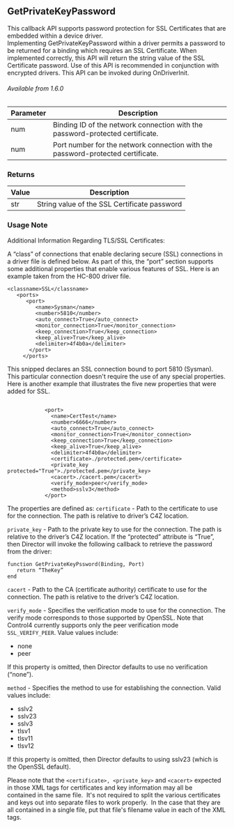 ## GetPrivateKeyPassword

This callback API supports password protection for SSL Certificates that are embedded within a device driver. Implementing GetPrivateKeyPassword within a driver permits a password to be returned for a binding which requires an SSL Certificate. When implemented correctly, this API will return the string value of the SSL Certificate password. Use of this API is recommended in conjunction with encrypted drivers. This API can be invoked during OnDriverInit.


###### Available from 1.6.0


| Parameter | Description |
| --- | --- |
| num | Binding ID of the network connection with the password-protected certificate. |
| num | Port number for the network connection with the password-protected certificate. |


### Returns

| Value | Description |
| --- | --- |
| str | String value of the SSL Certificate password |


### Usage Note

Additional Information Regarding TLS/SSL Certificates:

A “class” of connections that enable declaring secure (SSL) connections in a driver file is defined below. As part of this, the “port” section supports some additional properties that enable various features of SSL. Here is an example taken from the HC-800 driver file.

	<classname>SSL</classname>
	   <ports>
	      <port>
	         <name>Sysman</name>
	         <number>5810</number>
	         <auto_connect>True</auto_connect>
	         <monitor_connection>True</monitor_connection>
	         <keep_connection>True</keep_connection>
	         <keep_alive>True</keep_alive>
	         <delimiter>4f4b0a</delimiter>
	       </port>
	     </ports>


This snipped declares an SSL connection bound to port 5810 (Sysman). This particular connection doesn't require the use of any special properties. Here is another example that illustrates the five new properties that were added for SSL.


	 
	            <port>
	              <name>CertTest</name>
	              <number>6666</number>
	              <auto_connect>True</auto_connect>
	              <monitor_connection>True</monitor_connection>
	              <keep_connection>True</keep_connection>
	              <keep_alive>True</keep_alive>
	              <delimiter>4f4b0a</delimiter>
	              <certificate>./protected.pem</certificate>
	              <private_key protected="True">./protected.pem</private_key>
	              <cacert>./cacert.pem</cacert>
	              <verify_mode>peer</verify_mode>
	              <method>sslv3</method>
	            </port>


The properties are defined as:
`certificate` - Path to the certificate to use for the connection. The path is relative to driver’s C4Z location.

`private_key` - Path to the private key to use for the connection. The path is relative to the driver’s C4Z location.
If the “protected” attribute is “True”, then Director will invoke the following callback to retrieve the password from the driver:

	
	function GetPrivateKeyPssword(Binding, Port)
	   return “TheKey”
	end


`cacert` - Path to the CA (certificate authority) certificate to use for the connection. The path is relative to the driver’s C4Z location.

`verify_mode` - Specifies the verification mode to use for the connection. The verify mode corresponds to those supported by OpenSSL. Note that Control4 currently supports only the peer verification mode `SSL_VERIFY_PEER`. Value values include:

- none
- peer

If this property is omitted, then Director defaults to use no verification (“none”).

`method` - Specifies the method to use for establishing the connection. Valid values include:

- sslv2
- sslv23
- sslv3
- tlsv1
- tlsv11
- tlsv12

If this property is omitted, then Director defaults to using sslv23 (which is the OpenSSL default).


Please note that the `<certificate>, <private_key>` and `<cacert>` expected in those XML tags for certificates and key information may all be contained in the same file.  It's not required to split the various certificates and keys out into separate files to work properly.  In the case that they are all contained in a single file, put that file's filename value in each of the XML tags.